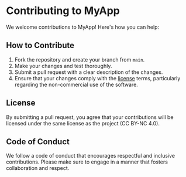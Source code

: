 # Contributing to MyApp

We welcome contributions to MyApp! Here's how you can help:

## How to Contribute

1. Fork the repository and create your branch from `main`.
2. Make your changes and test thoroughly.
3. Submit a pull request with a clear description of the changes.
4. Ensure that your changes comply with the [license](LICENSE) terms, particularly regarding the non-commercial use of the software.

## License

By submitting a pull request, you agree that your contributions will be licensed under the same license as the project (CC BY-NC 4.0).

## Code of Conduct

We follow a code of conduct that encourages respectful and inclusive contributions. Please make sure to engage in a manner that fosters collaboration and respect.
